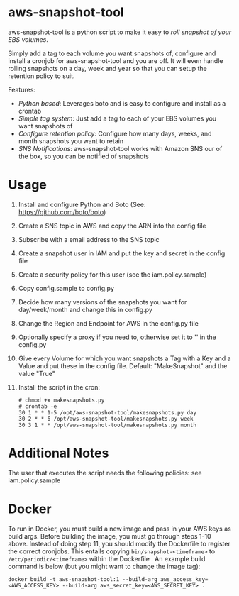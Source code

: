 aws-snapshot-tool
=================
aws-snapshot-tool is a python script to make it easy to *roll snapshot of your EBS volumes*.

Simply add a tag to each volume you want snapshots of, configure and install a cronjob for aws-snapshot-tool and you are off. It will even handle rolling snapshots on a day, week and year so that you can setup the retention policy to suit.

Features:
- *Python based*: Leverages boto and is easy to configure and install as a crontab
- *Simple tag system*: Just add a tag to each of your EBS volumes you want snapshots of
- *Configure retention policy*: Configure how many days, weeks, and month snapshots you want to retain
- *SNS Notifications*: aws-snapshot-tool works with Amazon SNS our of the box, so you can be notified of snapshots

Usage
==========
1. Install and configure Python and Boto (See: https://github.com/boto/boto)
2. Create a SNS topic in AWS and copy the ARN into the config file
3. Subscribe with a email address to the SNS topic
4. Create a snapshot user in IAM and put the key and secret in the config file
5. Create a security policy for this user (see the iam.policy.sample)
6. Copy config.sample to config.py
7. Decide how many versions of the snapshots you want for day/week/month and change this in config.py
8. Change the Region and Endpoint for AWS in the config.py file
9. Optionally specify a proxy if you need to, otherwise set it to '' in the config.py
10. Give every Volume for which you want snapshots a Tag with a Key and a Value and put these in the config file. Default: "MakeSnapshot" and the value "True"
11. Install the script in the cron:

		# chmod +x makesnapshots.py
		# crontab -e
		30 1 * * 1-5 /opt/aws-snapshot-tool/makesnapshots.py day
		30 2 * * 6 /opt/aws-snapshot-tool/makesnapshots.py week
		30 3 1 * * /opt/aws-snapshot-tool/makesnapshots.py month

Additional Notes
=========
The user that executes the script needs the following policies: see iam.policy.sample

Docker
=========
To run in Docker, you must build a new image and pass in your AWS keys as build args. Before building the image, you must go through steps 1-10 above. Instead of doing step 11, you should modify the Dockerfile to register the correct cronjobs. This entails copying `bin/snapshot-<timeframe>` to `/etc/periodic/<timeframe>` within the Dockerfile . An example build command is below (but you might want to change the image tag):

```docker build -t aws-snapshot-tool:1 --build-arg aws_access_key=<AWS_ACCESS_KEY> --build-arg aws_secret_key=<AWS_SECRET_KEY> .```
